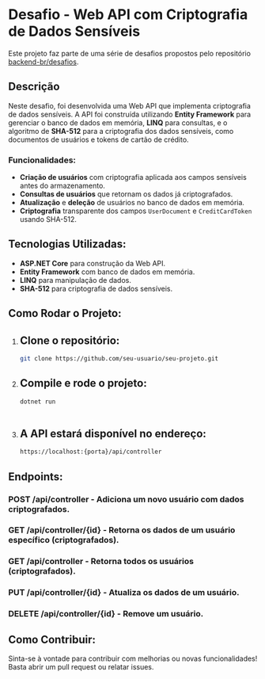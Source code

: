 # Desafio - Web API com Criptografia de Dados Sensíveis

Este projeto faz parte de uma série de desafios propostos pelo repositório [backend-br/desafios](https://github.com/backend-br/desafios).

## Descrição

Neste desafio, foi desenvolvida uma Web API que implementa criptografia de dados sensíveis. A API foi construída utilizando **Entity Framework** para gerenciar o banco de dados em memória, **LINQ** para consultas, e o algoritmo de **SHA-512** para a criptografia dos dados sensíveis, como documentos de usuários e tokens de cartão de crédito.

### Funcionalidades:
- **Criação de usuários** com criptografia aplicada aos campos sensíveis antes do armazenamento.
- **Consultas de usuários** que retornam os dados já criptografados.
- **Atualização** e **deleção** de usuários no banco de dados em memória.
- **Criptografia** transparente dos campos `UserDocument` e `CreditCardToken` usando SHA-512.

## Tecnologias Utilizadas:
- **ASP.NET Core** para construção da Web API.
- **Entity Framework** com banco de dados em memória.
- **LINQ** para manipulação de dados.
- **SHA-512** para criptografia de dados sensíveis.

## Como Rodar o Projeto:
1. ## Clone o repositório:
   ```bash
   git clone https://github.com/seu-usuario/seu-projeto.git

2. ## Compile e rode o projeto:
   ```bash
   dotnet run
  
3. ## A API estará disponível no endereço:
   ```bash
   https://localhost:{porta}/api/controller
   
## Endpoints:

### POST /api/controller - Adiciona um novo usuário com dados criptografados.
### GET /api/controller/{id} - Retorna os dados de um usuário específico (criptografados).
### GET /api/controller - Retorna todos os usuários (criptografados).
### PUT /api/controller/{id} - Atualiza os dados de um usuário.
### DELETE /api/controller/{id} - Remove um usuário.


## Como Contribuir:
Sinta-se à vontade para contribuir com melhorias ou novas funcionalidades! Basta abrir um pull request ou relatar issues.



